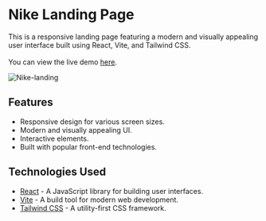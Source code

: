 # Nike Landing Page

This is a responsive landing page featuring a modern and visually appealing user interface built using React, Vite, and Tailwind CSS.
<br> <br>
You can view the live demo [here](https://nike--landing-page.vercel.app/).

![Nike-landing](https://github.com/mostafahassan-dev/Nike-Landing-Page/assets/104537380/80824b17-db5a-4ae6-bd20-3dc1d158f992)


## Features

- Responsive design for various screen sizes.
- Modern and visually appealing UI.
- Interactive elements.
- Built with popular front-end technologies.

## Technologies Used

- [React](https://reactjs.org/) - A JavaScript library for building user interfaces.
- [Vite](https://vitejs.dev/) - A build tool for modern web development.
- [Tailwind CSS](https://tailwindcss.com/) - A utility-first CSS framework.
